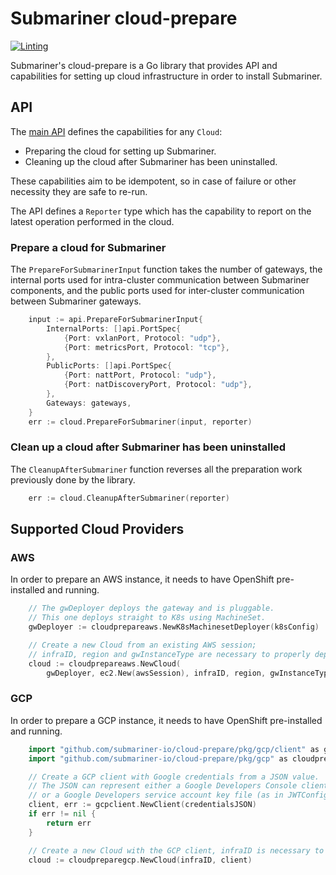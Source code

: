 # Submariner cloud-prepare

<!-- markdownlint-disable line-length -->
[![Linting](https://github.com/submariner-io/cloud-prepare/workflows/Linting/badge.svg)](https://github.com/submariner-io/cloud-prepare/actions?query=workflow%3ALinting)
<!-- markdownlint-enable line-length -->

Submariner's cloud-prepare is a Go library that provides API and capabilities for setting up cloud infrastructure in order to install
Submariner.

## API

The [main API](https://github.com/submariner-io/cloud-prepare/blob/devel/pkg/api/api.go) defines the capabilities for any `Cloud`:

* Preparing the cloud for setting up Submariner.
* Cleaning up the cloud after Submariner has been uninstalled.

These capabilities aim to be idempotent, so in case of failure or other necessity they are safe to re-run.

The API defines a `Reporter` type which has the capability to report on the latest operation performed in the cloud.

### Prepare a cloud for Submariner

The `PrepareForSubmarinerInput` function takes the number of gateways, the internal ports used for intra-cluster communication between
Submariner components, and the public ports used for inter-cluster communication between Submariner gateways.

```go
	input := api.PrepareForSubmarinerInput{
		InternalPorts: []api.PortSpec{
			{Port: vxlanPort, Protocol: "udp"},
			{Port: metricsPort, Protocol: "tcp"},
		},
		PublicPorts: []api.PortSpec{
			{Port: nattPort, Protocol: "udp"},
			{Port: natDiscoveryPort, Protocol: "udp"},
		},
		Gateways: gateways,
	}
	err := cloud.PrepareForSubmariner(input, reporter)

```

### Clean up a cloud after Submariner has been uninstalled

The `CleanupAfterSubmariner` function reverses all the preparation work previously done by the library.

```go
	err := cloud.CleanupAfterSubmariner(reporter)
```

## Supported Cloud Providers

### AWS

In order to prepare an AWS instance, it needs to have OpenShift pre-installed and running.

```go
	// The gwDeployer deploys the gateway and is pluggable.
	// This one deploys straight to K8s using MachineSet.
	gwDeployer := cloudprepareaws.NewK8sMachinesetDeployer(k8sConfig)

	// Create a new Cloud from an existing AWS session;
	// infraID, region and gwInstanceType are necessary to properly deploy on AWS.
	cloud := cloudprepareaws.NewCloud(
		gwDeployer, ec2.New(awsSession), infraID, region, gwInstanceType)
```

### GCP

In order to prepare a GCP instance, it needs to have OpenShift pre-installed and running.

```go
	import "github.com/submariner-io/cloud-prepare/pkg/gcp/client" as gcpclient
	import "github.com/submariner-io/cloud-prepare/pkg/gcp" as cloudpreparegcp

	// Create a GCP client with Google credentials from a JSON value.
	// The JSON can represent either a Google Developers Console client_credentials.json file (as in ConfigFromJSON)
	// or a Google Developers service account key file (as in JWTConfigFromJSON).
	client, err := gcpclient.NewClient(credentialsJSON)
	if err != nil {
		return err
	}

	// Create a new Cloud with the GCP client, infraID is necessary to properly deploy on GCP.
	cloud := cloudpreparegcp.NewCloud(infraID, client)
```
